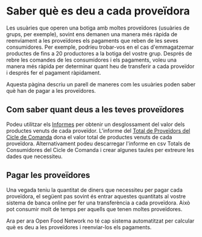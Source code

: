 # Saber què es deu a cada proveïdora

Les usuàries que operen una botiga amb moltes proveïdores \(usuàries de grups, per exemple\), sovint ens demanen una manera més ràpida de reenviament a les proveïdores els pagaments que reben de les seves consumidores. Per exemple, podríeu trobar-vos en el cas d'emmagatzemar productes de fins a 20 productores a la botiga del vostre grup. Després de rebre les comandes de les consumidores i els pagaments, voleu una manera més ràpida per determinar quant heu de transferir a cada proveïdor i després fer el pagament ràpidament.

Aquesta pàgina descriu un parell de maneres com les usuàries poden saber què han de pagar a les proveïdores.

## **Com saber quant deus a les teves proveïdores**

Podeu utilitzar els [Informes](https://guia.katuma.org/basic-features/informes) per obtenir un desglossament del valor dels productes venuts de cada proveïdor. L'informe del [Total de Proveïdors del Cicle de Comanda](https://guia.katuma.org/basic-features/informes#total-de-proveidors-del-cicle-de-comandes) dona el valor total de productes venuts de cada proveïdora. Alternativament podeu descarregar l'informe en csv Totals de Consumidores del Cicle de Comanda i crear algunes taules per extreure les dades que necessiteu.

## **Pagar les proveïdores**

Una vegada teniu la quantitat de diners que necessiteu per pagar cada proveïdora, el següent pas sovint és entrar aquestes quantitats al vostre sistema de banca online per fer una transferència a cada proveïdora. Això pot consumir molt de temps per aquells que tenen moltes proveïdores.

Ara per ara Open Food Network no té cap sistema automatitzat per calcular què es deu a les proveïdores i reenviar-los els pagaments.



